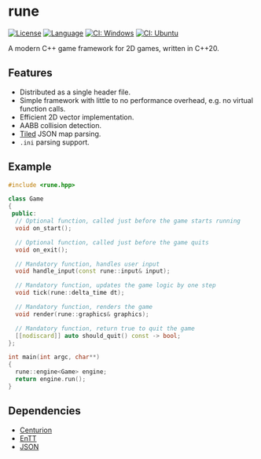 # rune

[![License](https://img.shields.io/badge/license-MIT-blue.svg)](https://opensource.org/licenses/MIT)
[![Language](https://img.shields.io/badge/C%2B%2B-20-blue.svg)](https://en.wikipedia.org/wiki/C%2B%2B#Standardization)
[![CI: Windows](https://github.com/albin-johansson/rune/actions/workflows/windows.yml/badge.svg?branch=dev)](https://github.com/albin-johansson/rune/actions/workflows/windows.yml)
[![CI: Ubuntu](https://github.com/albin-johansson/rune/actions/workflows/ubuntu.yml/badge.svg?branch=dev)](https://github.com/albin-johansson/rune/actions/workflows/ubuntu.yml)

A modern C++ game framework for 2D games, written in C++20.

## Features

* Distributed as a single header file.
* Simple framework with little to no performance overhead, e.g. no virtual function calls.
* Efficient 2D vector implementation.
* AABB collision detection.
* [Tiled](https://github.com/mapeditor/tiled) JSON map parsing.
* `.ini` parsing support.

## Example

```C++
#include <rune.hpp>

class Game
{
 public:
  // Optional function, called just before the game starts running
  void on_start();

  // Optional function, called just before the game quits
  void on_exit();

  // Mandatory function, handles user input
  void handle_input(const rune::input& input);

  // Mandatory function, updates the game logic by one step
  void tick(rune::delta_time dt);

  // Mandatory function, renders the game
  void render(rune::graphics& graphics);

  // Mandatory function, return true to quit the game
  [[nodiscard]] auto should_quit() const -> bool;
};

int main(int argc, char**) 
{
  rune::engine<Game> engine;
  return engine.run();
}
```

## Dependencies

* [Centurion](https://github.com/albin-johansson/centurion)
* [EnTT](https://github.com/skypjack/entt)
* [JSON](https://github.com/nlohmann/json)

